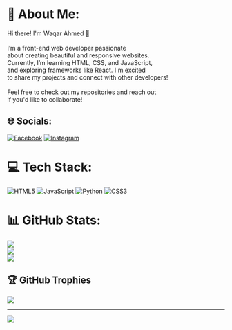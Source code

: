 # 💫 About Me:
 Hi there! I'm Waqar Ahmed 👋<br><br>I’m a front-end web developer passionate<br> about creating beautiful and responsive websites. <br>Currently, I’m learning HTML, CSS, and JavaScript,<br> and exploring frameworks like React. I'm excited <br>to share my projects and connect with other developers!<br><br>Feel free to check out my repositories and reach out<br> if you'd like to collaborate!<br>


## 🌐 Socials:
[![Facebook](https://img.shields.io/badge/Facebook-%231877F2.svg?logo=Facebook&logoColor=white)](https://facebook.com/Waqarahmed8619) [![Instagram](https://img.shields.io/badge/Instagram-%23E4405F.svg?logo=Instagram&logoColor=white)](https://instagram.com/Maharwaqarahmed55) 

# 💻 Tech Stack:
![HTML5](https://img.shields.io/badge/html5-%23E34F26.svg?style=for-the-badge&logo=html5&logoColor=white) ![JavaScript](https://img.shields.io/badge/javascript-%23323330.svg?style=for-the-badge&logo=javascript&logoColor=%23F7DF1E) ![Python](https://img.shields.io/badge/python-3670A0?style=for-the-badge&logo=python&logoColor=ffdd54) ![CSS3](https://img.shields.io/badge/css3-%231572B6.svg?style=for-the-badge&logo=css3&logoColor=white)
# 📊 GitHub Stats:
![](https://github-readme-stats.vercel.app/api?username=WaqarAhmed8619&theme=one_dark_pro&hide_border=false&include_all_commits=false&count_private=false)<br/>
![](https://github-readme-streak-stats.herokuapp.com/?user=WaqarAhmed8619&theme=one_dark_pro&hide_border=false)<br/>
![](https://github-readme-stats.vercel.app/api/top-langs/?username=WaqarAhmed8619&theme=one_dark_pro&hide_border=false&include_all_commits=false&count_private=false&layout=compact)

## 🏆 GitHub Trophies
![](https://github-profile-trophy.vercel.app/?username=WaqarAhmed8619&theme=radical&no-frame=false&no-bg=true&margin-w=4)

---
[![](https://visitcount.itsvg.in/api?id=WaqarAhmed8619&icon=0&color=0)](https://visitcount.itsvg.in)

<!-- Proudly created with GPRM ( https://gprm.itsvg.in ) -->

<!---
WaqarAhmed8619/WaqarAhmed8619 is a ✨ special ✨ repository because its `README.md` (this file) appears on your GitHub profile.
You can click the Preview link to take a look at your changes.
--->
